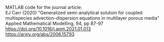 MATLAB code for the journal article:  
EJ Carr (2020) "Generalized semi-analytical solution for coupled multispecies advection-dispersion equations in multilayer porous media"
Applied Mathematical Modelling, 94, pp 87-97  
https://doi.org/10.1016/j.apm.2021.01.013  
https://arxiv.org/abs/2006.15793

